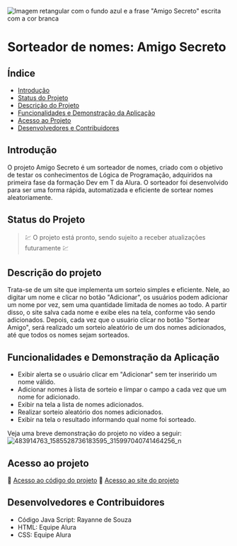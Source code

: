 ![Imagem retangular com o fundo azul e a frase "Amigo Secreto" escrita com a cor branca](https://github.com/user-attachments/assets/6eda7243-7fe0-4d44-beee-22dc6977faa9)
# Sorteador de nomes: Amigo Secreto 


## Índice 
* [Introdução](#Introdução)
* [Status do Projeto](#status-do-Projeto)
* [Descrição do Projeto](#descrição-do-projeto)
* [Funcionalidades e Demonstração da Aplicação](#funcionalidades-e-demonstração-da-aplicação)
* [Acesso ao Projeto](#acesso-ao-projeto)
* [Desenvolvedores e Contribuidores](#desenvolvedores-e-contribuidores)


## Introdução
   O projeto Amigo Secreto é um sorteador de nomes, criado com o objetivo de testar os conhecimentos de Lógica de Programação, adquiridos na primeira fase da formação Dev em T da Alura. 
   O sorteador foi desenvolvido para ser uma forma rápida, automatizada e eficiente de sortear nomes aleatoriamente.


## Status do Projeto
> :chart: O projeto está pronto, sendo sujeito a receber atualizações futuramente :chart:


## Descrição do projeto 
   Trata-se de um site que implementa um sorteio simples e eficiente. Nele, ao digitar um nome e clicar no botão "Adicionar", os usuários podem adicionar um nome por vez, sem uma quantidade limitada de nomes ao todo. A partir disso, o site salva cada nome e exibe eles na tela, conforme vão sendo adicionados. Depois, cada vez que o usuário clicar no botão "Sortear Amigo", será realizado um sorteio aleatório de um dos nomes adicionados, até que todos os nomes sejam sorteados.


## Funcionalidades e Demonstração da Aplicação
* Exibir alerta se o usuário clicar em "Adicionar" sem ter inserirido um nome válido.
* Adicionar nomes à lista de sorteio e limpar o campo a cada vez que um nome for adicionado.
* Exibir na tela a lista de nomes adicionados.
* Realizar sorteio aleatório dos nomes adicionados.
* Exibir na tela o resultado informando qual nome foi sorteado.

Veja uma breve demonstração do projeto no vídeo a seguir:
![483914763_1585528736183595_315997040741464256_n](https://github.com/user-attachments/assets/9095078b-331b-49be-9c11-ee89803cf9ea)


## Acesso ao projeto
:link: [Acesso ao código do projeto](https://github.com/devray041/Desafio-de-l-gica-de-programa-o/tree/main/Desafio)
:link: [Acesso ao site do projeto](https://67da0b43ea0f1c72b92f74cb--sage-cranachan-7fd26d.netlify.app/)


## Desenvolvedores e Contribuidores
* Código Java Script: Rayanne de Souza
* HTML: Equipe Alura
* CSS: Equipe Alura
